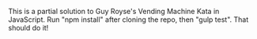 This is a partial solution to Guy Royse's Vending Machine Kata in JavaScript. Run "npm install" after cloning the repo, then "gulp test". That should do it!
